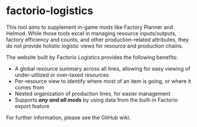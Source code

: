 # factorio-logistics
This tool aims to supplement in-game mods like Factory Planner and Helmod.
While those tools excel in managing resource inputs/outputs, factory efficiency and counts, and other production-related attributes, they do not provide holistic logistic views for resource and production chains.

The website built by Factorio Logistics provides the following benefits:
- A global resource summary across all lines, allowing for easy viewing of under-utilized or over-taxed resources
- Per-resource view to identify where most of an item is going, or where it comes from
- Nested organization of production lines, for easier management
- Supports ***any and all mods*** by using data from the built-in Factorio export feature

For further information, please see the GitHub wiki.
